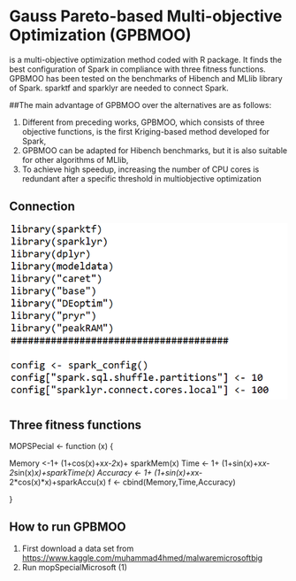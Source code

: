 # Gauss Pareto-based Multi-objective Optimization (GPBMOO)
is a multi-objective optimization method coded with R package. It finds the best configuration of Spark in compliance with three fitness functions. GPBMOO has been tested on the benchmarks of Hibench and MLlib library of Spark. sparktf and sparklyr are needed to connect Spark.

##The main advantage of GPBMOO over the alternatives are as follows:
1. Different from preceding works, GPBMOO, which consists of three objective functions, is the first Kriging-based method developed for Spark,
2. GPBMOO can be adapted for Hibench benchmarks, but it is also suitable for other algorithms of MLlib,
3. To achieve high speedup, increasing the number of CPU cores is redundant after a specific threshold in multiobjective optimization

## Connection
![con1](https://github.com/muhammedozturk/GPBMOO/blob/main/con1.png)


## Three fitness functions
MOPSPecial <- function (x) 
{

  Memory <-1+ (1+cos(x)+x*x-2*x)+ sparkMem(x)
  Time <- 1+ (1+sin(x)+x*x-2*sin(x)*x)+sparkTime(x)
 Accuracy <- 1+ (1+sin(x)+x*x-2*cos(x)*x)+sparkAccu(x)
  f <- cbind(Memory,Time,Accuracy)

}

## How to run GPBMOO

1. First download a data set from https://www.kaggle.com/muhammad4hmed/malwaremicrosoftbig
2. Run mopSpecialMicrosoft (1)
